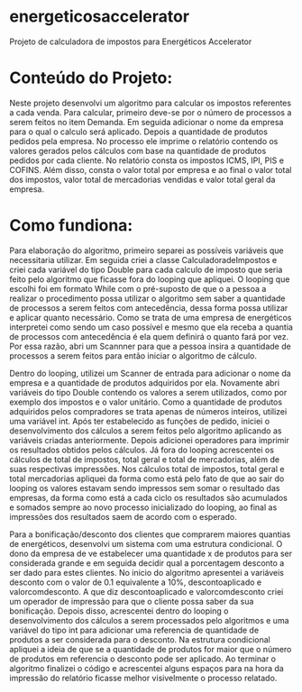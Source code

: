 # energeticosaccelerator
Projeto de calculadora de impostos para Energéticos Accelerator


# Conteúdo do Projeto:

  Neste projeto desenvolvi um algoritmo para calcular os impostos referentes a cada venda. Para calcular, primeiro deve-se por o número de processos a serem feitos no item Demanda. Em seguida adicionar o nome da empresa para o qual o calculo será aplicado. Depois a quantidade de produtos pedidos pela empresa. No processo ele imprime o relatório contendo os valores gerados pelos cálculos com base na quantidade de produtos pedidos por cada cliente. No relatório consta os impostos ICMS, IPI, PIS e COFINS. Além disso, consta o valor total por empresa e ao final o valor total dos impostos, valor total de mercadorias vendidas e valor total geral da empresa.

# Como fundiona:

  Para elaboração do algoritmo, primeiro separei as possíveis variáveis que necessitaria utilizar. Em seguida criei a classe CalculadoradeImpostos e criei cada variável do tipo Double para cada calculo de imposto que seria feito pelo algoritmo que ficasse fora do looping que apliquei. O looping que escolhi foi em formato While com o pré-suposto de que o a pessoa a realizar o procedimento possa utilizar o algoritmo sem saber a quantidade de processos a serem feitos com antecedência, dessa forma possa utilizar e aplicar quanto necessário. Como se trata de uma empresa de energéticos interpretei como sendo um caso possível e mesmo que ela receba a quantia de processos com antecedência é ela quem definirá o quanto fará por vez. Por essa razão, abri um Scannner para que a pessoa insira a quantidade de processos a serem feitos para então iniciar o algoritmo de cálculo.

   Dentro do looping, utilizei um Scanner de entrada para adicionar o nome da empresa e a quantidade de produtos adquiridos por ela. Novamente abri variáveis do tipo Double contendo os valores a serem utilizados, como por exemplo dos impostos e o valor unitário. Como a quantidade de produtos adquiridos pelos compradores se trata apenas de números inteiros, utilizei uma variável int. Após ter estabelecido as funções de pedido, iniciei o desenvolvimento dos cálculos a serem feitos pelo algoritmo aplicando as variáveis criadas anteriormente. Depois adicionei operadores para imprimir os resultados obtidos pelos cálculos. Já fora do looping acrescentei os cálculos de total de impostos, total geral e total de mercadorias, além de suas respectivas impressões. Nos cálculos total de impostos, total geral e total mercadorias apliquei da forma como está pelo fato de que ao sair do looping os valores estavam sendo impressos sem somar o resultado das empresas, da forma como está a cada ciclo os resultados são acumulados e somados sempre ao novo processo inicializado do looping, ao final as impressões dos resultados saem de acordo com o esperado.
   
   Para a bonificação/desconto dos clientes que comprarem maiores quantias de energéticos, desenvolvi um sistema com uma estrutura condicional. O dono da empresa de ve estabelecer uma quantidade x de produtos para ser considerada grande e em seguida decidir qual a porcentagem desconto a ser dado para estes clientes. No inicio do algoritmo apresentei a variáveis desconto com o valor de 0.1 equivalente a 10%, descontoaplicado e valorcomdesconto. A que diz descontoaplicado e valorcomdesconto criei um operador de impressão para que o cliente possa saber da sua bonificação. Depois disso, acrescentei dentro do looping o desenvolvimento dos cálculos a serem processados pelo algoritmos e uma variável do tipo int para adicionar uma referencia de quantidade de produtos a ser considerada para o desconto. Na estrutura condicional apliquei a ideia de que se a quantidade de produtos for maior que o número de produtos em referencia o desconto pode ser aplicado. Ao terminar o algoritmo finalizei o código e acrescentei alguns espaços para na hora da impressão do relatório ficasse melhor visivelmente o processo relatado.
